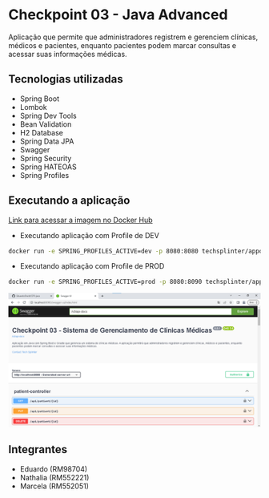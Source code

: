 # Checkpoint 03 - Java Advanced

Aplicação que permite que administradores registrem e gerenciem clínicas, médicos e pacientes, enquanto pacientes podem marcar consultas e acessar suas informações médicas.

## Tecnologias utilizadas

- Spring Boot
- Lombok
- Spring Dev Tools
- Bean Validation
- H2 Database
- Spring Data JPA
- Swagger
- Spring Security
- Spring HATEOAS
- Spring Profiles

## Executando a aplicação

[Link para acessar a imagem no Docker Hub](https://hub.docker.com/r/techsplinter/appointment-management)

- Executando aplicação com Profile de DEV
```bash
docker run -e SPRING_PROFILES_ACTIVE=dev -p 8080:8080 techsplinter/appointment-management:latest
```

- Executando aplicação com Profile de PROD
```bash
docker run -e SPRING_PROFILES_ACTIVE=prod -p 8080:8090 techsplinter/appointment-management:latest
```

![img-front](https://github.com/EduardoShoiti/CP3-java/blob/master/img-front.png)

## Integrantes
- Eduardo (RM98704)
- Nathalia (RM552221)
- Marcela (RM552051)
